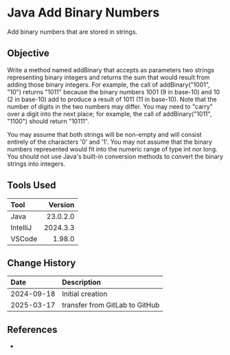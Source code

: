 # Java Add Binary Numbers
Add binary numbers that are stored in strings.
## Objective
Write a method named addBinary that accepts as parameters two strings representing binary integers and returns the sum that would result from adding those binary integers. For example, the call of addBinary("1001", "10") returns "1011" because the binary numbers 1001 (9 in base-10) and 10 (2 in base-10) add to produce a result of 1011 (11 in base-10). Note that the number of digits in the two numbers may differ. You may need to "carry" over a digit into the next place; for example, the call of addBinary("1011", "1100") should return "10111".

You may assume that both strings will be non-empty and will consist entirely of the characters '0' and '1'. You may not assume that the binary numbers represented would fit into the numeric range of type int nor long. You should not use Java's built-in conversion methods to convert the binary strings into integers.

## Tools Used

| Tool     |   Version |
|:---------|----------:|
| Java     |  23.0.2.0 |
| IntelliJ |   2024.3.3|
| VSCode   |    1.98.0 |

## Change History

| Date       | Description                    |
|:-----------|:-------------------------------|
| 2024-09-18 | Initial creation               |
| 2025-03-17 | transfer from GitLab to GitHub |

## References
* []()
